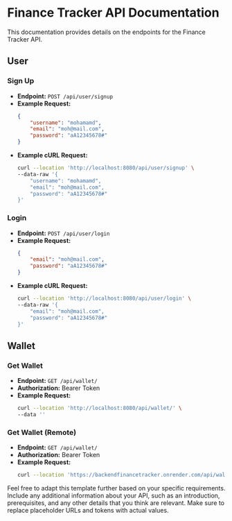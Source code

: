 # Finance Tracker API Documentation

This documentation provides details on the endpoints for the Finance Tracker API.

## User

### Sign Up

- **Endpoint:** `POST /api/user/signup`
- **Example Request:**
    ```json
    {
        "username": "mohamamd",
        "email": "moh@mail.com",
        "password": "aA12345678#"
    }
    ```
- **Example cURL Request:**
    ```bash
    curl --location 'http://localhost:8080/api/user/signup' \
    --data-raw '{
        "username": "mohamamd",
        "email": "moh@mail.com",
        "password": "aA12345678#"
    }'
    ```

### Login

- **Endpoint:** `POST /api/user/login`
- **Example Request:**
    ```json
    {
        "email": "moh@mail.com",
        "password": "aA12345678#"
    }
    ```
- **Example cURL Request:**
    ```bash
    curl --location 'http://localhost:8080/api/user/login' \
    --data-raw '{
        "email": "moh@mail.com",
        "password": "aA12345678#"
    }'
    ```

## Wallet

### Get Wallet

- **Endpoint:** `GET /api/wallet/`
- **Authorization:** Bearer Token
- **Example Request:**
    ```bash
    curl --location 'http://localhost:8080/api/wallet/' \
    --data ''
    ```

### Get Wallet (Remote)

- **Endpoint:** `GET /api/wallet/`
- **Authorization:** Bearer Token
- **Example Request:**
    ```bash
    curl --location 'https://backendfinancetracker.onrender.com/api/wallet/'
    ```

Feel free to adapt this template further based on your specific requirements. Include any additional information about your API, such as an introduction, prerequisites, and any other details that you think are relevant. Make sure to replace placeholder URLs and tokens with actual values.
